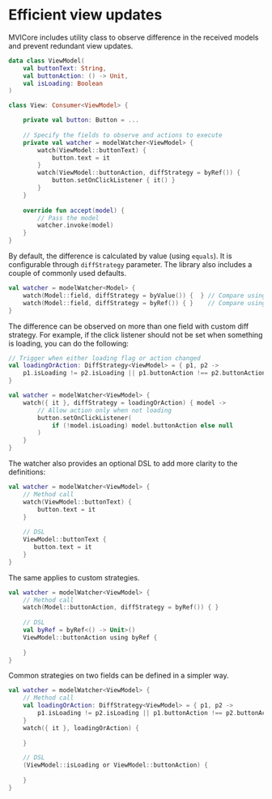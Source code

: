 # Efficient view updates

MVICore includes utility class to observe difference in the received models and prevent redundant view updates.

```kotlin
data class ViewModel(
    val buttonText: String,
    val buttonAction: () -> Unit,
    val isLoading: Boolean
)

class View: Consumer<ViewModel> {

    private val button: Button = ...
    
    // Specify the fields to observe and actions to execute
    private val watcher = modelWatcher<ViewModel> {
        watch(ViewModel::buttonText) {
            button.text = it
        }
        watch(ViewModel::buttonAction, diffStrategy = byRef()) {
            button.setOnClickListener { it() }
        }
    }
    
    override fun accept(model) {
        // Pass the model
        watcher.invoke(model)
    }
}
```
    
By default, the difference is calculated by value (using `equals`). It is configurable through `diffStrategy` parameter.
The library also includes a couple of commonly used defaults.

```kotlin
val watcher = modelWatcher<Model> {
    watch(Model::field, diffStrategy = byValue()) {  } // Compare using equals (default strategy)
    watch(Model::field, diffStrategy = byRef()) { }    // Compare using referential equality   
}
```

The difference can be observed on more than one field with custom diff strategy. 
For example, if the click listener should not be set when something is loading, you can do the following:
```kotlin
// Trigger when either loading flag or action changed
val loadingOrAction: DiffStrategy<ViewModel> = { p1, p2 ->
    p1.isLoading != p2.isLoading || p1.buttonAction !== p2.buttonAction
}

val watcher = modelWatcher<ViewModel> {
    watch({ it }, diffStrategy = loadingOrAction) { model ->
        // Allow action only when not loading
        button.setOnClickListener(
            if (!model.isLoading) model.buttonAction else null
        )
    }
}
```

The watcher also provides an optional DSL to add more clarity to the definitions:
```kotlin
val watcher = modelWatcher<ViewModel> {
    // Method call
    watch(ViewModel::buttonText) {
        button.text = it
    }
    
    // DSL
    ViewModel::buttonText {
       button.text = it
    }
}
```
The same applies to custom strategies.
```kotlin
val watcher = modelWatcher<ViewModel> {
    // Method call
    watch(Model::buttonAction, diffStrategy = byRef()) { }
    
    // DSL
    val byRef = byRef<() -> Unit>()
    ViewModel::buttonAction using byRef {
    
    }
}
```
Common strategies on two fields can be defined in a simpler way.
```kotlin
val watcher = modelWatcher<ViewModel> {
    // Method call
    val loadingOrAction: DiffStrategy<ViewModel> = { p1, p2 ->
        p1.isLoading != p2.isLoading || p1.buttonAction !== p2.buttonAction
    }
    watch({ it }, loadingOrAction) {
    
    }

    // DSL
    (ViewModel::isLoading or ViewModel::buttonAction) {
        
    }
}
```
